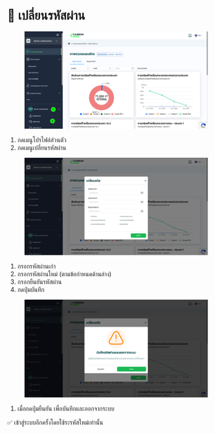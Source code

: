 # 🔐 เปลี่ยนรหัสผ่าน

<figure><img src="../.gitbook/assets/image (5).png" alt=""><figcaption></figcaption></figure>

1. กดเมนูโปรไฟล์ส่วนตัว
2. กดเมนูเปลี่ยนรหัสผ่าน



<figure><img src="../.gitbook/assets/image (1) (1) (1).png" alt=""><figcaption></figcaption></figure>

1. กรอกรหัสผ่านเก่า
2. กรอกรหัสผ่านใหม่ (ตามข้อกำหนดด้านล่าง)
3. กรอกยืนยันรหัสผ่าน
4. กดปุ่มบันทึก



<figure><img src="../.gitbook/assets/image (2) (1) (1).png" alt=""><figcaption></figcaption></figure>

1. เมื่อกดปุ่มยืนยัน เพื่อบันทึกและออกจากระบบ

✅ เข้าสู่ระบบอีกครั้งโดยใช้ระรหัสใหม่เท่านั้น
